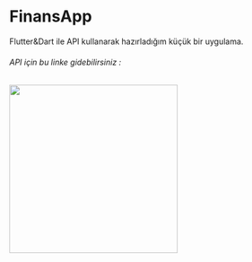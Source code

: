 # FinansApp
Flutter&amp;Dart ile API kullanarak hazırladığım küçük bir uygulama.

<h6>API için bu linke gidebilirsiniz : </h6>

<img src="https://user-images.githubusercontent.com/51122010/200757779-c5782b20-d262-49ce-abc8-0b425f5d1d7f.png" width="300"/>
